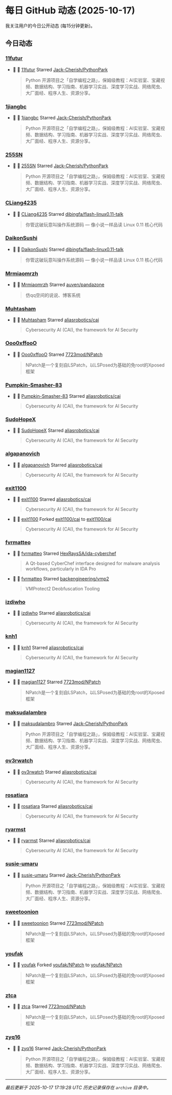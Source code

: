 # 每日 GitHub 动态 (2025-10-17)

我关注用户的今日公开动态 (每15分钟更新)。

## 今日动态

### [11futur](https://github.com/11futur)
- 🌟 👤 [11futur](https://github.com/11futur) Starred [Jack-Cherish/PythonPark](https://github.com/Jack-Cherish/PythonPark)
  > Python 开源项目之「自学编程之路」，保姆级教程：AI实验室、宝藏视频、数据结构、学习指南、机器学习实战、深度学习实战、网络爬虫、大厂面经、程序人生、资源分享。

### [1jiangbc](https://github.com/1jiangbc)
- 🌟 👤 [1jiangbc](https://github.com/1jiangbc) Starred [Jack-Cherish/PythonPark](https://github.com/Jack-Cherish/PythonPark)
  > Python 开源项目之「自学编程之路」，保姆级教程：AI实验室、宝藏视频、数据结构、学习指南、机器学习实战、深度学习实战、网络爬虫、大厂面经、程序人生、资源分享。

### [255SN](https://github.com/255SN)
- 🌟 👤 [255SN](https://github.com/255SN) Starred [Jack-Cherish/PythonPark](https://github.com/Jack-Cherish/PythonPark)
  > Python 开源项目之「自学编程之路」，保姆级教程：AI实验室、宝藏视频、数据结构、学习指南、机器学习实战、深度学习实战、网络爬虫、大厂面经、程序人生、资源分享。

### [CLiang4235](https://github.com/CLiang4235)
- 🌟 👤 [CLiang4235](https://github.com/CLiang4235) Starred [dibingfa/flash-linux0.11-talk](https://github.com/dibingfa/flash-linux0.11-talk)
  > 你管这破玩意叫操作系统源码 — 像小说一样品读 Linux 0.11 核心代码

### [DaikonSushi](https://github.com/DaikonSushi)
- 🌟 👤 [DaikonSushi](https://github.com/DaikonSushi) Starred [dibingfa/flash-linux0.11-talk](https://github.com/dibingfa/flash-linux0.11-talk)
  > 你管这破玩意叫操作系统源码 — 像小说一样品读 Linux 0.11 核心代码

### [Mrmiaomrzh](https://github.com/Mrmiaomrzh)
- 🌟 👤 [Mrmiaomrzh](https://github.com/Mrmiaomrzh) Starred [auven/pandazone](https://github.com/auven/pandazone)
  > 仿qq空间的说说、博客系统

### [Muhtasham](https://github.com/Muhtasham)
- 🌟 👤 [Muhtasham](https://github.com/Muhtasham) Starred [aliasrobotics/cai](https://github.com/aliasrobotics/cai)
  > Cybersecurity AI (CAI), the framework for AI Security

### [Ooo0xffooO](https://github.com/Ooo0xffooO)
- 🌟 👤 [Ooo0xffooO](https://github.com/Ooo0xffooO) Starred [7723mod/NPatch](https://github.com/7723mod/NPatch)
  > NPatch是一个复刻自LSPatch，以LSPosed为基础的免root的Xposed框架

### [Pumpkin-Smasher-83](https://github.com/Pumpkin-Smasher-83)
- 🌟 👤 [Pumpkin-Smasher-83](https://github.com/Pumpkin-Smasher-83) Starred [aliasrobotics/cai](https://github.com/aliasrobotics/cai)
  > Cybersecurity AI (CAI), the framework for AI Security

### [SudoHopeX](https://github.com/SudoHopeX)
- 🌟 👤 [SudoHopeX](https://github.com/SudoHopeX) Starred [aliasrobotics/cai](https://github.com/aliasrobotics/cai)
  > Cybersecurity AI (CAI), the framework for AI Security

### [algapanovich](https://github.com/algapanovich)
- 🌟 👤 [algapanovich](https://github.com/algapanovich) Starred [aliasrobotics/cai](https://github.com/aliasrobotics/cai)
  > Cybersecurity AI (CAI), the framework for AI Security

### [exit1100](https://github.com/exit1100)
- 🌟 👤 [exit1100](https://github.com/exit1100) Starred [aliasrobotics/cai](https://github.com/aliasrobotics/cai)
  > Cybersecurity AI (CAI), the framework for AI Security
- 🍴 👤 [exit1100](https://github.com/exit1100) Forked [exit1100/cai](https://github.com/exit1100/cai) to [exit1100/cai](https://github.com/exit1100/cai)
  > Cybersecurity AI (CAI), the framework for AI Security

### [fvrmatteo](https://github.com/fvrmatteo)
- 🌟 👤 [fvrmatteo](https://github.com/fvrmatteo) Starred [HexRaysSA/ida-cyberchef](https://github.com/HexRaysSA/ida-cyberchef)
  > A Qt-based CyberChef interface designed for malware analysis workflows, particularly in IDA Pro
- 🌟 👤 [fvrmatteo](https://github.com/fvrmatteo) Starred [backengineering/vmp2](https://github.com/backengineering/vmp2)
  > VMProtect2 Deobfuscation Tooling

### [izdiwho](https://github.com/izdiwho)
- 🌟 👤 [izdiwho](https://github.com/izdiwho) Starred [aliasrobotics/cai](https://github.com/aliasrobotics/cai)
  > Cybersecurity AI (CAI), the framework for AI Security

### [knh1](https://github.com/knh1)
- 🌟 👤 [knh1](https://github.com/knh1) Starred [aliasrobotics/cai](https://github.com/aliasrobotics/cai)
  > Cybersecurity AI (CAI), the framework for AI Security

### [magian1127](https://github.com/magian1127)
- 🌟 👤 [magian1127](https://github.com/magian1127) Starred [7723mod/NPatch](https://github.com/7723mod/NPatch)
  > NPatch是一个复刻自LSPatch，以LSPosed为基础的免root的Xposed框架

### [maksudalambro](https://github.com/maksudalambro)
- 🌟 👤 [maksudalambro](https://github.com/maksudalambro) Starred [Jack-Cherish/PythonPark](https://github.com/Jack-Cherish/PythonPark)
  > Python 开源项目之「自学编程之路」，保姆级教程：AI实验室、宝藏视频、数据结构、学习指南、机器学习实战、深度学习实战、网络爬虫、大厂面经、程序人生、资源分享。

### [ov3rwatch](https://github.com/ov3rwatch)
- 🌟 👤 [ov3rwatch](https://github.com/ov3rwatch) Starred [aliasrobotics/cai](https://github.com/aliasrobotics/cai)
  > Cybersecurity AI (CAI), the framework for AI Security

### [rosatiara](https://github.com/rosatiara)
- 🌟 👤 [rosatiara](https://github.com/rosatiara) Starred [aliasrobotics/cai](https://github.com/aliasrobotics/cai)
  > Cybersecurity AI (CAI), the framework for AI Security

### [ryarmst](https://github.com/ryarmst)
- 🌟 👤 [ryarmst](https://github.com/ryarmst) Starred [aliasrobotics/cai](https://github.com/aliasrobotics/cai)
  > Cybersecurity AI (CAI), the framework for AI Security

### [susie-umaru](https://github.com/susie-umaru)
- 🌟 👤 [susie-umaru](https://github.com/susie-umaru) Starred [Jack-Cherish/PythonPark](https://github.com/Jack-Cherish/PythonPark)
  > Python 开源项目之「自学编程之路」，保姆级教程：AI实验室、宝藏视频、数据结构、学习指南、机器学习实战、深度学习实战、网络爬虫、大厂面经、程序人生、资源分享。

### [sweetoonion](https://github.com/sweetoonion)
- 🌟 👤 [sweetoonion](https://github.com/sweetoonion) Starred [7723mod/NPatch](https://github.com/7723mod/NPatch)
  > NPatch是一个复刻自LSPatch，以LSPosed为基础的免root的Xposed框架

### [youfak](https://github.com/youfak)
- 🍴 👤 [youfak](https://github.com/youfak) Forked [youfak/NPatch](https://github.com/youfak/NPatch) to [youfak/NPatch](https://github.com/youfak/NPatch)
  > NPatch是一个复刻自LSPatch，以LSPosed为基础的免root的Xposed框架

### [ztca](https://github.com/ztca)
- 🌟 👤 [ztca](https://github.com/ztca) Starred [7723mod/NPatch](https://github.com/7723mod/NPatch)
  > NPatch是一个复刻自LSPatch，以LSPosed为基础的免root的Xposed框架

### [zyq16](https://github.com/zyq16)
- 🌟 👤 [zyq16](https://github.com/zyq16) Starred [Jack-Cherish/PythonPark](https://github.com/Jack-Cherish/PythonPark)
  > Python 开源项目之「自学编程之路」，保姆级教程：AI实验室、宝藏视频、数据结构、学习指南、机器学习实战、深度学习实战、网络爬虫、大厂面经、程序人生、资源分享。


---
*最后更新于 2025-10-17 17:19:28 UTC*
*历史记录保存在 `archive` 目录中。*
